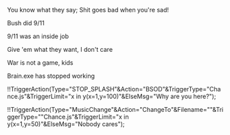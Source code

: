 You know what they say; Shit goes bad when you're sad!

Bush did 9/11

9/11 was an inside job

Give 'em what they want, I don't care

War is not a game, kids

Brain.exe has stopped working

!!TriggerAction(Type="STOP_SPLASH"&Action="BSOD"&TriggerType="Chance.js"&TriggerLimit="x in y(x=1,y=100)"&ElseMsg="Why are you here?");

!!TriggerAction(Type="MusicChange"&Action="ChangeTo"&Filename=""&TriggerType=""Chance.js"&TriggerLimit="x in y(x=1,y=50)"&ElseMsg="Nobody cares");
